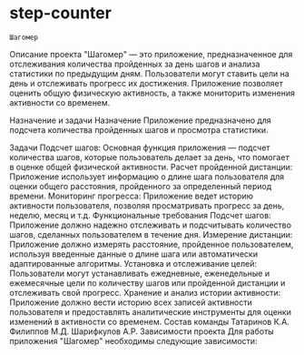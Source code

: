﻿# step-counter
```
Шагомер
```
Описание проекта
"Шагомер" — это приложение, предназначенное для отслеживания количества пройденных за день шагов и анализа статистики по предыдущим дням. Пользователи могут ставить цели на день и отслеживать прогресс их достижения. Приложение позволяет оценить общую физическую активность, а также мониторить изменения активности со временем.

Назначение и задачи
Назначение
Приложение предназначено для подсчета количества пройденных шагов и просмотра статистики.

Задачи
Подсчет шагов: Основная функция приложения — подсчет количества шагов, которые пользователь делает за день, что помогает в оценке общей физической активности.
Расчет пройденной дистанции: Приложение использует информацию о длине шага пользователя для оценки общего расстояния, пройденного за определенный период времени.
Мониторинг прогресса: Приложение ведет историю активности пользователя, позволяя просматривать прогресс за день, неделю, месяц и т.д.
Функциональные требования
Подсчет шагов: Приложение должно надежно отслеживать и подсчитывать количество шагов, сделанных пользователем в течение дня.
Измерение дистанции: Приложение должно измерять расстояние, пройденное пользователем, используя введенные данные о длине шага или автоматически адаптированные алгоритмы.
Установка и отслеживание целей: Пользователи могут устанавливать ежедневные, еженедельные и ежемесячные цели по количеству шагов или пройденной дистанции и отслеживать свой прогресс.
Хранение и анализ истории активности: Приложение должно вести историю всех записей активности пользователя и предоставлять аналитические инструменты для оценки изменений в активности со временем.
Состав команды
Татаринов К.А.
Филиппов М.Д.
Шарифкулов А.Р.
Зависимости проекта
Для работы приложения "Шагомер" необходимы следующие зависимости:
